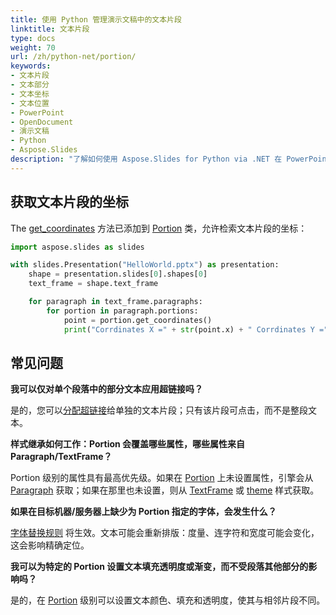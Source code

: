 ```yaml
---
title: 使用 Python 管理演示文稿中的文本片段
linktitle: 文本片段
type: docs
weight: 70
url: /zh/python-net/portion/
keywords:
- 文本片段
- 文本部分
- 文本坐标
- 文本位置
- PowerPoint
- OpenDocument
- 演示文稿
- Python
- Aspose.Slides
description: "了解如何使用 Aspose.Slides for Python via .NET 在 PowerPoint 和 OpenDocument 演示文稿中管理文本片段，以提升性能和自定义能力。"
---
```


## **获取文本片段的坐标**

The [get_coordinates](https://reference.aspose.com/slides/python-net/aspose.slides/portion/get_coordinates/) 方法已添加到 [Portion](https://reference.aspose.com/slides/python-net/aspose.slides/portion/) 类，允许检索文本片段的坐标：

```py
import aspose.slides as slides

with slides.Presentation("HelloWorld.pptx") as presentation:
    shape = presentation.slides[0].shapes[0]
    text_frame = shape.text_frame

    for paragraph in text_frame.paragraphs:
        for portion in paragraph.portions:
            point = portion.get_coordinates()
            print("Corrdinates X =" + str(point.x) + " Corrdinates Y =" + str(point.y))
```

## **常见问题**

**我可以仅对单个段落中的部分文本应用超链接吗？**

是的，您可以[分配超链接](/slides/zh/python-net/manage-hyperlinks/)给单独的文本片段；只有该片段可点击，而不是整段文本。

**样式继承如何工作：Portion 会覆盖哪些属性，哪些属性来自 Paragraph/TextFrame？**

Portion 级别的属性具有最高优先级。如果在 [Portion](https://reference.aspose.com/slides/python-net/aspose.slides/portion/) 上未设置属性，引擎会从 [Paragraph](https://reference.aspose.com/slides/python-net/aspose.slides/paragraph/) 获取；如果在那里也未设置，则从 [TextFrame](https://reference.aspose.com/slides/python-net/aspose.slides/textframe/) 或 [theme](https://reference.aspose.com/slides/python-net/aspose.slides.theme/theme/) 样式获取。

**如果在目标机器/服务器上缺少为 Portion 指定的字体，会发生什么？**

[字体替换规则](/slides/zh/python-net/font-selection-sequence/) 将生效。文本可能会重新排版：度量、连字符和宽度可能会变化，这会影响精确定位。

**我可以为特定的 Portion 设置文本填充透明度或渐变，而不受段落其他部分的影响吗？**

是的，在 [Portion](https://reference.aspose.com/slides/python-net/aspose.slides/portion/) 级别可以设置文本颜色、填充和透明度，使其与相邻片段不同。